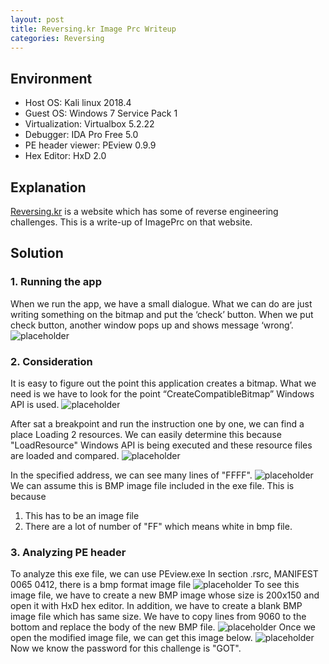```yaml
---
layout: post
title: Reversing.kr Image Prc Writeup
categories: Reversing
---
```


## Environment
* Host OS: Kali linux 2018.4
* Guest OS: Windows 7 Service Pack 1
* Virtualization: Virtualbox 5.2.22 
* Debugger: IDA Pro Free 5.0
* PE header viewer: PEview 0.9.9
* Hex Editor: HxD 2.0

## Explanation
<a href="http://reversing.kr">Reversing.kr</a> is a website which has some of reverse engineering challenges.
This is a write-up of ImagePrc on that website.


## Solution
### 1. Running the app
When we run the app, we have a small dialogue.
What we can do are just writing something on the bitmap and put the ‘check’ button. When we put check button, another window pops up and shows message ‘wrong’. 
![placeholder](https://inar1.github.io/public/images/2018-12-24-17-46-51.png)

### 2. Consideration
It is easy to figure out the point this application creates a bitmap. What we need is we have to look for the point “CreateCompatibleBitmap” Windows API is used. 
![placeholder](https://inar1.github.io/public/images/2018-12-25-21-29-39.png)

After sat a breakpoint and run the instruction one by one, we can find a place Loading 2 resources. We can easily determine this because "LoadResource" Windows API is being executed and these resource files are loaded and compared.
![placeholder](https://inar1.github.io/public/images/2018-12-25-22-09-19.png)

In the specified address, we can see many lines of "FFFF".
![placeholder](https://inar1.github.io/public/images/2018-12-26-16-27-20.png)
We can assume this is BMP image file included in the exe file. This is because
1. This has to be an image file
2. There are a lot of number of "FF" which means white in bmp file.

### 3. Analyzing PE header
To analyze this exe file, we can use PEview.exe
In section .rsrc, MANIFEST 0065 0412, there is a bmp format image file
![placeholder](https://inar1.github.io/public/images/2018-12-27-21-18-57.png)
To see this image file, we have to create a new BMP image whose size is 200x150 and open it with HxD hex editor.
In addition, we have to create a blank BMP image file which has same size.
We have to copy lines from 9060 to the bottom and replace the body of the new BMP file.
![placeholder](https://inar1.github.io/public/images/2018-12-27-21-26-51.png)
Once we open the modified image file, we can get this image below.
![placeholder](https://inar1.github.io/public/images/2018-12-27-21-29-33.png)
Now we know the password for this challenge is "GOT".
